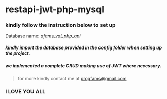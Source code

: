 # restapi-jwt-php-mysql

### kindly follow the instruction below to set up

Database name: _afams_val_php_api_

##### kindly import the database provided in the config folder when setting up the project.

##### we inplemented a complete CRUD making use of JWT where necessary.

> for more kindly contact me at progfams@gmail.com

### I LOVE YOU ALL
